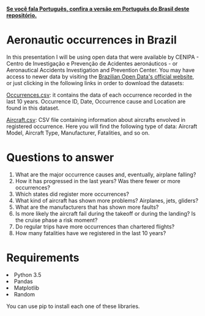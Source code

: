 <a href='https://github.com/paulozip/acidentes-aereos'><b>Se você fala Português, confira a versão em Português do Brasil deste repositório.</b></a>

# Aeronautic occurrences in Brazil
In this presentation I will be using open data that were available by CENIPA - Centro de Investigação e Prevenção de Acidentes aeronáuticos - or Aeronautical Accidents Investigation and Prevention Center. You may have access to newer data by visiting the <a href='http://dados.gov.br/dataset/ocorrencias-aeronauticas-da-aviacao-civil-brasileira'>Brazilian Open Data's official website</a>, or just clicking in the following links in order to download the datasets:

<a href='https://github.com/paulozip/aeronautic-occurrences/blob/master/dataset/occurrences.csv'>Occurrences.csv</a>: it contains the data of each occurrence recorded in the last 10 years. Occurrence ID, Date, Occurrence cause and Location are found in this dataset.

<a href='https://github.com/paulozip/aeronautic-occurrences/blob/master/dataset/aircrafts.csv'>Aircraft.csv</a>: CSV file containing information about aircrafts envolved in registered occurrence. Here you will find the following type of data: Aircraft Model, Aircraft Type, Manufacturer, Fatalities, and so on.

# Questions to answer
1. What are the major occurrence causes and, eventually, airplane falling?
2. How it has progressed in the last years? Was there fewer or more occurrences?
3. Which states did register more occurrences?
4. What kind of aircraft has shown more problems? Airplanes, jets, gliders?
5. What are the manufacturers that has shown more faults?
6. Is more likely the aircraft fail during the takeoff or during the landing? Is the cruise phase a risk moment?
7. Do regular trips have more occurrences than chartered flights?
8. How many fatalities have we registered in the last 10 years?

# Requirements

<li>Python 3.5</li>
<li>Pandas</li>
<li>Matplotlib</li>
<li>Random</li>

You can use pip to install each one of these libraries.
